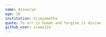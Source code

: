 ```yaml
---
name: Aiswarya
age: 16
institution: Vijayamatha
quote: To err is human and forgive is divine
github_user: iceee124
---
```

